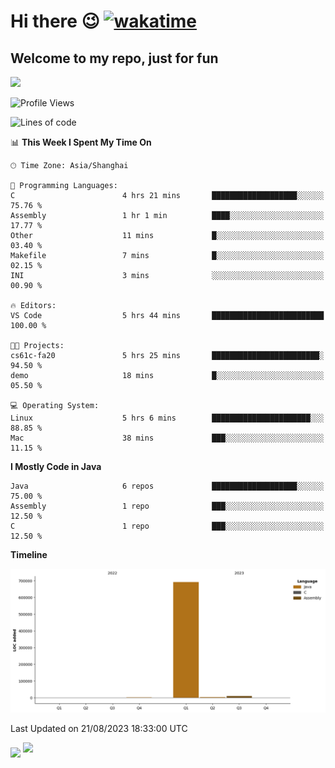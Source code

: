 # Hi there 😉 [![wakatime](https://wakatime.com/badge/user/b06f1799-d59e-4d93-be43-644d6ec7f0fc.svg)](https://wakatime.com/@b06f1799-d59e-4d93-be43-644d6ec7f0fc)
## Welcome to my repo, just for fun
![](https://github-readme-stats.vercel.app/api/wakatime?username=蓝海&api_domain=wakapi.dev&bg_color=1A202C&title_color=2F855A&icon_color=2F855A&text_color=ffffff&custom_title=Wakapi%20Week%20Stats&layout=compact)
<!--START_SECTION:waka-->
![Profile Views](http://img.shields.io/badge/Profile%20Views-164-blue)

![Lines of code](https://img.shields.io/badge/From%20Hello%20World%20I%27ve%20Written-705.6%20thousand%20lines%20of%20code-blue)

📊 **This Week I Spent My Time On** 

```text
🕑︎ Time Zone: Asia/Shanghai

💬 Programming Languages: 
C                        4 hrs 21 mins       ███████████████████░░░░░░   75.76 % 
Assembly                 1 hr 1 min          ████░░░░░░░░░░░░░░░░░░░░░   17.77 % 
Other                    11 mins             █░░░░░░░░░░░░░░░░░░░░░░░░   03.40 % 
Makefile                 7 mins              █░░░░░░░░░░░░░░░░░░░░░░░░   02.15 % 
INI                      3 mins              ░░░░░░░░░░░░░░░░░░░░░░░░░   00.90 % 

🔥 Editors: 
VS Code                  5 hrs 44 mins       █████████████████████████   100.00 % 

🐱‍💻 Projects: 
cs61c-fa20               5 hrs 25 mins       ████████████████████████░   94.50 % 
demo                     18 mins             █░░░░░░░░░░░░░░░░░░░░░░░░   05.50 % 

💻 Operating System: 
Linux                    5 hrs 6 mins        ██████████████████████░░░   88.85 % 
Mac                      38 mins             ███░░░░░░░░░░░░░░░░░░░░░░   11.15 % 
```

**I Mostly Code in Java** 

```text
Java                     6 repos             ███████████████████░░░░░░   75.00 % 
Assembly                 1 repo              ███░░░░░░░░░░░░░░░░░░░░░░   12.50 % 
C                        1 repo              ███░░░░░░░░░░░░░░░░░░░░░░   12.50 % 
```



**Timeline**

![Lines of Code chart](https://raw.githubusercontent.com/EnzoGuang/EnzoGuang/master/assets/bar_graph.png)


 Last Updated on 21/08/2023 18:33:00 UTC
<!--END_SECTION:waka--><img align="middle" src="https://github-readme-stats.vercel.app/api?username=EnzoGuang">
<img aligh="center" src="https://github-readme-stats.vercel.app/api/top-langs/?username=EnzoGuang&layout=compact">

